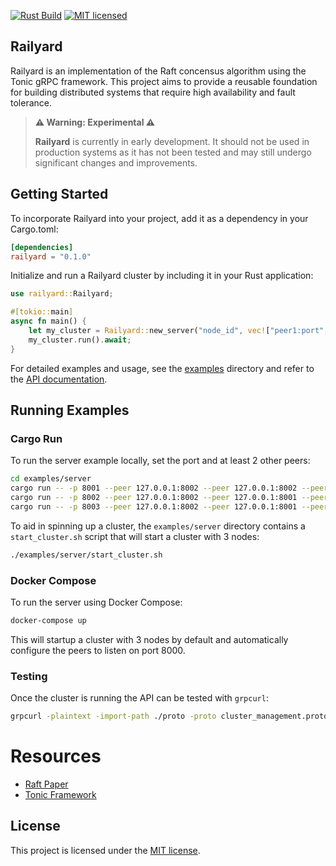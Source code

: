 [![Rust Build](https://github.com/emersonmde/railyard/actions/workflows/rust.yml/badge.svg)](https://github.com/emersonmde/railyard/actions/workflows/rust.yml)
[![MIT licensed](https://img.shields.io/badge/license-MIT-blue.svg)](LICENSE)

## Railyard

Railyard is an implementation of the Raft concensus algorithm using the Tonic
gRPC framework. This project aims to provide a reusable foundation for building
distributed systems that require high availability and fault tolerance.

> **⚠️ Warning: Experimental ⚠️**
>
> **Railyard** is currently in early development. It should not be used in
> production systems as it has not been tested and may still undergo
> significant changes and improvements.

## Getting Started

To incorporate Railyard into your project, add it as a dependency in your Cargo.toml:

```toml
[dependencies]
railyard = "0.1.0"
```

Initialize and run a Railyard cluster by including it in your Rust application:

```rust
use railyard::Railyard;

#[tokio::main]
async fn main() {
    let my_cluster = Railyard::new_server("node_id", vec!["peer1:port", "peer2:port"]).await;
    my_cluster.run().await;
}
```

For detailed examples and usage, see the [examples](examples) directory and refer to the
[API documentation](https://errorsignal.dev/railyard/railyard/index.html).

## Running Examples

### Cargo Run

To run the server example locally, set the port and at least 2 other peers:

```bash
cd examples/server
cargo run -- -p 8001 --peer 127.0.0.1:8002 --peer 127.0.0.1:8002 --peer 127.0.0.1:8003 &
cargo run -- -p 8002 --peer 127.0.0.1:8002 --peer 127.0.0.1:8001 --peer 127.0.0.1:8003 &
cargo run -- -p 8003 --peer 127.0.0.1:8002 --peer 127.0.0.1:8001 --peer 127.0.0.1:8002 &
```

To aid in spinning up a cluster, the `examples/server` directory contains a
`start_cluster.sh` script that will start a cluster with 3 nodes:

```bash
./examples/server/start_cluster.sh
```

### Docker Compose

To run the server using Docker Compose:

```bash
docker-compose up
```

This will startup a cluster with 3 nodes by default and automatically configure
the peers to listen on port 8000.

### Testing

Once the cluster is running the API can be tested with `grpcurl`:

```bash
grpcurl -plaintext -import-path ./proto -proto cluster_management.proto -d '{"entries": ["test"]}' '[::1]:8001' railyard.ClusterManagement/AppendEntries
```

# Resources

- [Raft Paper](https://raft.github.io/raft.pdf)
- [Tonic Framework](https://github.com/hyperium/tonic)

## License

This project is licensed under the [MIT license](LICENSE).
